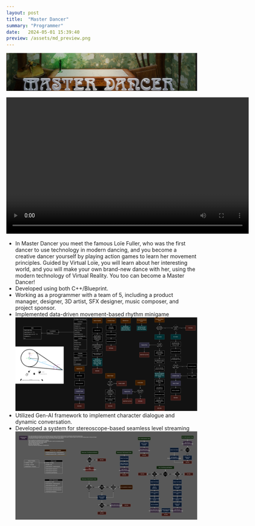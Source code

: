 ```yaml
---
layout: post
title:  "Master Dancer"
summary: "Programmer"
date:   2024-05-01 15:39:40
preview: /assets/md_preview.png
---
```


![Picture 1](/assets/MD_TitleCard.png)

<video width="640" height="360" controls>
  <source src="/assets/MD Demo.mp4" type="video/mp4">
  Your browser does not support the video tag.
</video>

* In Master Dancer you meet the famous Loïe Fuller, who was the first dancer to use technology in modern dancing, and you become a creative dancer yourself by playing action games to learn her movement principles. Guided by Virtual Loïe, you will learn about her interesting world, and you will make your own brand-new dance with her, using the modern technology of Virtual Reality. You too can become a Master Dancer! 
* Developed using both C++/Blueprint.
* Working as a programmer with a team of 5, including a product manager, designer, 3D artist, SFX designer, music composer, and project sponsor. 
* Implemented data-driven movement-based rhythm minigame
![Picture 2](/assets/StarmakerSystem.png)
* Utilized Gen-AI framework to implement character dialogue and dynamic conversation.
* Developed a system for stereoscope-based seamless level streaming
![Picture 3](/assets/StereoscopeSystem.png)

